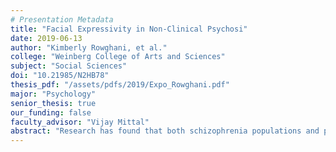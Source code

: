 ```yaml
---
# Presentation Metadata
title: "Facial Expressivity in Non-Clinical Psychosi"
date: 2019-06-13
author: "Kimberly Rowghani, et al."
college: "Weinberg College of Arts and Sciences"
subject: "Social Sciences"
doi: "10.21985/N2HB78"
thesis_pdf: "/assets/pdfs/2019/Expo_Rowghani.pdf"
major: "Psychology"
senior_thesis: true
our_funding: false
faculty_advisor: "Vijay Mittal"
abstract: "Research has found that both schizophrenia populations and populations at clinical high risk for psychosis show alterations in facial affect expressivity, specifically blunting.  However, it is unknown whether these alterations occur prior to onset, or whether they develop as a consequence of psychosis onset processes.  The current study sought to examine a non-clinical psychosis (NCP) population, defined as those who experience infrequent and fleeting positive symptoms 1-2 times per year, to determine where along the psychosis continuum these facial expressivity alterations occur.  In the current study, a total of 25 participants, 11 NCP and 14 control, completed the “B” module from the Structured Clinical Interview for the DSM-IV Axis I Disorders (SCID-B).  One-minute clips from each video were processed by iMotions, a computerized automated software that detects for the presence of six facial expressions (joy, anger, contempt, fear, surprise, and sadness).  Additionally, the Emotion Regulation Questionnaire (ERQ) and the Response to Positive Affect (RPA), were given to participants to assess for potential correlations between facial expressions and emotion regulation strategies.  Results, though non-significant, hint that NCP groups may experience differences in facial affect expressions compared to controls, with the NCP group showing increased facial expressivity overall, and specifically joy expressions.  Furthermore, in the NCP group, increased contempt expressions were associated with increased cognitive reappraisal, and decreased dampening.  These findings, though contrary to what was expected given evidence from CHR populations, may provide preliminary evidence for links between facial affect expressions and emotional regulation strategies in NCP populations."
---
```


